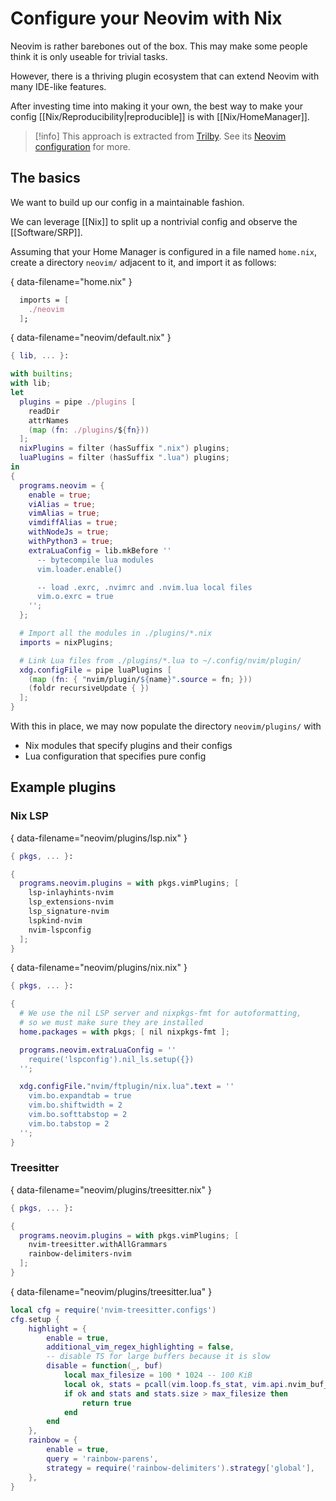 # Configure your Neovim with Nix

Neovim is rather barebones out of the box. This may make some people think it is only useable for trivial tasks.

However, there is a thriving plugin ecosystem that can extend Neovim with many IDE-like features.

After investing time into making it your own, the best way to make your config [[Nix/Reproducibility|reproducible]] is with [[Nix/HomeManager]].

> [!info]
> This approach is extracted from [Trilby]. See its [Neovim configuration][Trilby-neovim] for more.

## The basics

We want to build up our config in a maintainable fashion.

We can leverage [[Nix]] to split up a nontrivial config and observe the [[Software/SRP]].

Assuming that your Home Manager is configured in a file named `home.nix`, create a directory `neovim/` adjacent to it, and import it as follows:

{ data-filename="home.nix" }
```nix
  imports = [
    ./neovim
  ];
```

{ data-filename="neovim/default.nix" }
```nix
{ lib, ... }:

with builtins;
with lib;
let
  plugins = pipe ./plugins [
    readDir
    attrNames
    (map (fn: ./plugins/${fn}))
  ];
  nixPlugins = filter (hasSuffix ".nix") plugins;
  luaPlugins = filter (hasSuffix ".lua") plugins;
in
{
  programs.neovim = {
    enable = true;
    viAlias = true;
    vimAlias = true;
    vimdiffAlias = true;
    withNodeJs = true;
    withPython3 = true;
    extraLuaConfig = lib.mkBefore ''
      -- bytecompile lua modules
      vim.loader.enable()

      -- load .exrc, .nvimrc and .nvim.lua local files
      vim.o.exrc = true
    '';
  };

  # Import all the modules in ./plugins/*.nix
  imports = nixPlugins;

  # Link Lua files from ./plugins/*.lua to ~/.config/nvim/plugin/
  xdg.configFile = pipe luaPlugins [
    (map (fn: { "nvim/plugin/${name}".source = fn; }))
    (foldr recursiveUpdate { })
  ];
}
```

With this in place, we may now populate the directory `neovim/plugins/` with
 - Nix modules that specify plugins and their configs
 - Lua configuration that specifies pure config

## Example plugins

### Nix LSP

{ data-filename="neovim/plugins/lsp.nix" }
```nix
{ pkgs, ... }:

{
  programs.neovim.plugins = with pkgs.vimPlugins; [
    lsp-inlayhints-nvim
    lsp_extensions-nvim
    lsp_signature-nvim
    lspkind-nvim
    nvim-lspconfig
  ];
}
```

{ data-filename="neovim/plugins/nix.nix" }
```nix
{ pkgs, ... }:

{
  # We use the nil LSP server and nixpkgs-fmt for autoformatting,
  # so we must make sure they are installed
  home.packages = with pkgs; [ nil nixpkgs-fmt ];

  programs.neovim.extraLuaConfig = ''
    require('lspconfig').nil_ls.setup({})
  '';

  xdg.configFile."nvim/ftplugin/nix.lua".text = ''
    vim.bo.expandtab = true
    vim.bo.shiftwidth = 2
    vim.bo.softtabstop = 2
    vim.bo.tabstop = 2
  '';
}
```

### Treesitter

{ data-filename="neovim/plugins/treesitter.nix" }
```nix
{ pkgs, ... }:

{
  programs.neovim.plugins = with pkgs.vimPlugins; [
    nvim-treesitter.withAllGrammars
    rainbow-delimiters-nvim
  ];
}
```

{ data-filename="neovim/plugins/treesitter.lua" }
```lua
local cfg = require('nvim-treesitter.configs')
cfg.setup {
    highlight = {
        enable = true,
        additional_vim_regex_highlighting = false,
        -- disable TS for large buffers because it is slow
        disable = function(_, buf)
            local max_filesize = 100 * 1024 -- 100 KiB
            local ok, stats = pcall(vim.loop.fs_stat, vim.api.nvim_buf_get_name(buf))
            if ok and stats and stats.size > max_filesize then
                return true
            end
        end
    },
    rainbow = {
        enable = true,
        query = 'rainbow-parens',
        strategy = require('rainbow-delimiters').strategy['global'],
    },
}
```

[Trilby]: https://github.com/ners/trilby
[Trilby-neovim]: https://github.com/ners/trilby/tree/main/modules/home/neovim
